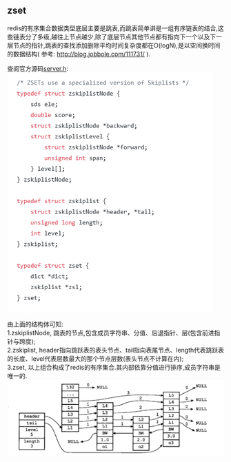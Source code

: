 ## zset

redis的有序集合数据类型底层主要是跳表,而跳表简单讲是一组有序链表的结合,这些链表分了多级,越往上节点越少,除了底层节点其他节点都有指向下一个以及下一层节点的指针,跳表的查找添加删除平均时间复杂度都在O(logN),是以空间换时间的数据结构( 参考: http://blog.jobbole.com/111731/ ).  

查阅官方源码[server.h](https://github.com/antirez/redis/blob/unstable/src/server.h):  
![zset](https://raw.githubusercontent.com/MelloChan/redis-in-action/master/images/zset-code.png)  

由上面的结构体可知:  
1.zskiplistNode, 跳表的节点,包含成员字符串、分值、后退指针、层(包含前进指针与跨度);    
2.zskiplist, header指向跳跃表的表头节点、tail指向表尾节点、length代表跳跃表的长度、level代表层数最大的那个节点层数(表头节点不计算在内);    
3.zset, 以上组合构成了redis的有序集合.其内部依靠分值进行排序,成员字符串是唯一的.       
![跳跃表](https://raw.githubusercontent.com/MelloChan/redis-in-action/master/images/zskiplist.png)